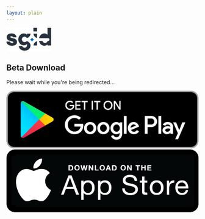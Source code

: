```yaml
---
layout: plain
---
```


<head>
    <title>sgID Beta Download</title>
    <meta charset="UTF-8">
    <meta name="viewport" content="width=device-width, initial-scale=1">
    <link href="https://fonts.googleapis.com/css?family=Rubik" rel="stylesheet">
    <link rel="stylesheet" type="text/css" href="/assets/css/beta-download.css">
    <link rel="icon" type="image/png" href="/assets/img/favicon.png">
</head>

<body>
    <div class="background flex-center">
        <div class="login flex-center">
            <img src="/assets/images/logo.png" height="60">
            <h2>Beta Download</h2>
            <p class="small-text">Please wait while you're being redirected...</p>
            <div class="bottom-bar">
                <a href="https://play.google.com/apps/testing/sg.gov.id.digic"><img class="download-btn"
                        src="/assets/images/googleplay.png"></a>
                <a href="https://testflight.apple.com/join/jNBz3odb"><img class="download-btn"
                        src="/assets/images/appstore.png"></a>
            </div>
        </div>
    </div>
</body>
<script>
    var userAgent = navigator.userAgent || navigator.vendor || window.opera
    if (/android/i.test(userAgent)) {
        window.location.href = 'https://play.google.com/apps/testing/sg.gov.id.digic';
    }
    if (/iPad|iPhone|iPod/.test(userAgent) && !window.MSStream) {
        window.location.href = 'https://testflight.apple.com/join/jNBz3odb';
    }
</script>